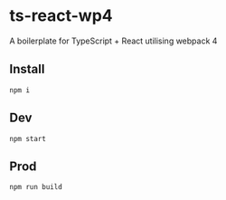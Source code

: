 # ts-react-wp4
A boilerplate for TypeScript + React utilising webpack 4

## Install
`npm i`

## Dev
`npm start`

## Prod
`npm run build`
